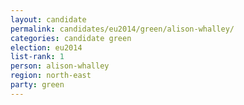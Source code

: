 ```yaml
---
layout: candidate
permalink: candidates/eu2014/green/alison-whalley/
categories: candidate green
election: eu2014
list-rank: 1
person: alison-whalley
region: north-east
party: green
---
```

